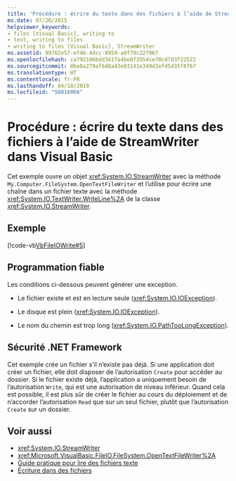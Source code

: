 ```yaml
---
title: 'Procédure : écrire du texte dans des fichiers à l’aide de StreamWriter dans Visual Basic'
ms.date: 07/20/2015
helpviewer_keywords:
- files [Visual Basic], writing to
- text, writing to files
- writing to files [Visual Basic], StreamWriter
ms.assetid: 99762e57-ef46-4dcc-8959-a8f79c22f067
ms.openlocfilehash: ca792106bdd341fa4be8f3554ce70cd7d3f22522
ms.sourcegitcommit: 0be8a279af6d8a43e03141e349d3efd5d35f8767
ms.translationtype: HT
ms.contentlocale: fr-FR
ms.lasthandoff: 04/18/2019
ms.locfileid: "58816066"
---
```

# <a name="how-to-write-text-to-files-with-a-streamwriter-in-visual-basic"></a>Procédure : écrire du texte dans des fichiers à l’aide de StreamWriter dans Visual Basic
Cet exemple ouvre un objet <xref:System.IO.StreamWriter> avec la méthode `My.Computer.FileSystem.OpenTextFileWriter` et l’utilise pour écrire une chaîne dans un fichier texte avec la méthode <xref:System.IO.TextWriter.WriteLine%2A> de la classe <xref:System.IO.StreamWriter>.  
  
## <a name="example"></a>Exemple  
 [!code-vb[VbFileIOWrite#5](~/samples/snippets/visualbasic/VS_Snippets_VBCSharp/VbFileIOWrite/VB/Class1.vb#5)]  
  
## <a name="robust-programming"></a>Programmation fiable  
 Les conditions ci-dessous peuvent générer une exception.  
  
-   Le fichier existe et est en lecture seule (<xref:System.IO.IOException>).  
  
-   Le disque est plein (<xref:System.IO.IOException>).  
  
-   Le nom du chemin est trop long (<xref:System.IO.PathTooLongException>).  
  
## <a name="net-framework-security"></a>Sécurité .NET Framework  
 Cet exemple crée un fichier s’il n’existe pas déjà. Si une application doit créer un fichier, elle doit disposer de l’autorisation `Create` pour accéder au dossier. Si le fichier existe déjà, l’application a uniquement besoin de l’autorisation `Write`, qui est une autorisation de niveau inférieur. Quand cela est possible, il est plus sûr de créer le fichier au cours du déploiement et de n’accorder l’autorisation `Read` que sur un seul fichier, plutôt que l’autorisation `Create` sur un dossier.  
  
## <a name="see-also"></a>Voir aussi

- <xref:System.IO.StreamWriter>
- <xref:Microsoft.VisualBasic.FileIO.FileSystem.OpenTextFileWriter%2A>
- [Guide pratique pour lire des fichiers texte](../../../../visual-basic/developing-apps/programming/drives-directories-files/how-to-read-from-text-files.md)
- [Écriture dans des fichiers](../../../../visual-basic/developing-apps/programming/drives-directories-files/writing-to-files.md)
